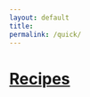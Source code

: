 ```yaml
---
layout: default
title:
permalink: /quick/
---
```


<h1>
  <a href="https://github.com/clickthisnick/recipes">Recipes</a>
</h1>
